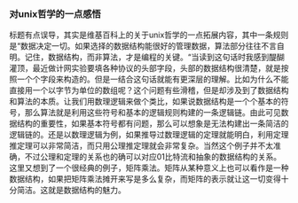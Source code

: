 ### 对unix哲学的一点感悟

​	标题有点误导，其实是维基百科上的关于unix哲学的一点拓展内容，其中一条规则是“数据决定一切。如果选择的数据结构能很好的管理数据，算法部分往往不言自明。记住，数据结构，而非算法，才是编程的关键。“当读到这句话时我感到醍醐灌顶，最近做计网实验要填各种协议的头部字段，头部的数据结构很清楚，就是按照一个个字段来构造的。但是一结合这句话就能有更深层的理解。比如为什么不能直接用一个以字节为单位的数组呢？这个问题有些滑稽，但是却涉及到了数据结构和算法的本质。让我们用数理逻辑来做个类比，如果说数据结构是一个个基本的符号，那么算法就是利用这些符号和基本的逻辑规则构建的一条逻辑链。由此可见数据结构的重要性，如果基本符号都有问题，那么可以想象是无法构建出一条简洁的逻辑链的。还是以数理逻辑为例，如果推导过数理逻辑的定理就能明白，利用定理推定理可以非常简洁，而只用公理推定理就会非常复杂。当然这个例子并不太准确，不过公理和定理的关系也的确可以对应01比特流和抽象的数据结构的关系。这里又想到了一个很经典的例子，矩阵乘法。矩阵从某种意义上也可以看作是一种数据结构，如果把矩阵乘法摊开来写是多么复杂，而矩阵的表示就让这一切变得十分简洁。这就是数据结构的魅力。